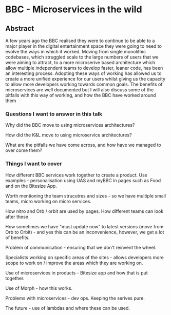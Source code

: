# BBC - Microservices in the wild

## Abstract

A few years ago the BBC realised they were to continue to be able to a major player in the digital entertainment space they were going to need to evolve the ways in which it worked. Moving from single monolithic codebases, which struggled scale to the large numbers of users that we were aiming to attract, to a more microserive based architecture which allow multiple independent teams to develop faster, leaner code, has been an interesting process.   Adopting these ways of working has allowed us to create a more unified experience for our users whilst giving us the capacity to allow more developers working towards common goals. The benefits of microservices are well documented but I will also discuss some of the pitfalls with this way of working, and how the BBC have worked around them


### Questions I want to answer in this talk

Why did the BBC move to using microservices architectures?

How did the K&L move to using microservice architectures?

What are the pitfalls we have come across, and how have we managed to over come them?

### Things I want to cover

How different BBC services work together to create a product.  Use examples - personalisation using UAS and myBBC in pages such as Food and on the Bitesize App.

Worth mentioning the team strucutres and sizes  - so we have multiple small teams, micro working on micro services.  

How nitro and Orb / orbit are used by pages.  How different teams can look after these

How sometimes we have "must update now" to latest versions (move from Orb to Orbit) - and yes this can be an inconvenience, however, we get a lot of benefits.

Problem of communication - ensuring that we don't reinvent the wheel.

Specialists working on specific areas of the sites - allows developers more scope to work on / improve the areas which they are working on.

Use of microservices in products - Bitesize app and how that is put together.

Use of Morph - how this works.

Problems with microservices - dev ops.  Keeping the serives pure.

The future - use of lambdas and where these can be used.
